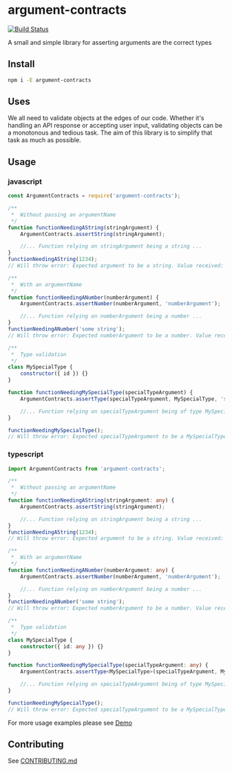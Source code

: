 # argument-contracts

[![Build Status](https://cloud.drone.io/api/badges/terodox/argument-contracts/status.svg)](https://cloud.drone.io/terodox/argument-contracts)

A small and simple library for asserting arguments are the correct types

## Install

```bash
npm i -E argument-contracts
```

## Uses

We all need to validate objects at the edges of our code.  Whether it's handling an API response or accepting user input, validating objects can be a monotonous and tedious task. The aim of this library is to simplify that task as much as possible.

## Usage

### javascript

```javascript
const ArgumentContracts = require('argument-contracts');

/**
 *  Without passing an argumentName
 */
function functionNeedingAString(stringArgument) {
    ArgumentContracts.assertString(stringArgument);

    //... Function relying on stringArgument being a string ...
}
functionNeedingAString(1234);
// Will throw error: Expected argument to be a string. Value received: 1234

/**
 *  With an argumentName
 */
function functionNeedingANumber(numberArgument) {
    ArgumentContracts.assertNumber(numberArgument, 'numberArgument');

    //... Function relying on numberArgument being a number ...
}
functionNeedingANumber('some string');
// Will throw error: Expected numberArgument to be a number. Value received: "some string"

/**
 *  Type validation
 */
class MySpecialType {
    constructor({ id }) {}
}

function functionNeedingMySpecialType(specialTypeArgument) {
    ArgumentContracts.assertType(specialTypeArgument, MySpecialType, 'specialTypeArgument');

    //... Function relying on specialTypeArgument being of type MySpecialType
}

functionNeedingMySpecialType();
// Will throw error: Expected specialTypeArgument to be a MySpecialType. Value Received: undefined
```

### typescript

```typescript
import ArgumentContracts from 'argument-contracts';

/**
 *  Without passing an argumentName
 */
function functionNeedingAString(stringArgument: any) {
    ArgumentContracts.assertString(stringArgument);

    //... Function relying on stringArgument being a string ...
}
functionNeedingAString(1234);
// Will throw error: Expected argument to be a string. Value received: 1234

/**
 *  With an argumentName
 */
function functionNeedingANumber(numberArgument: any) {
    ArgumentContracts.assertNumber(numberArgument, 'numberArgument');

    //... Function relying on numberArgument being a number ...
}
functionNeedingANumber('some string');
// Will throw error: Expected numberArgument to be a number. Value received: "some string"

/**
 *  Type validation
 */
class MySpecialType {
    constructor({ id: any }) {}
}

function functionNeedingMySpecialType(specialTypeArgument: any) {
    ArgumentContracts.assertType<MySpecialType>(specialTypeArgument, MySpecialType, 'specialTypeArgument');

    //... Function relying on specialTypeArgument being of type MySpecialType
}

functionNeedingMySpecialType();
// Will throw error: Expected specialTypeArgument to be a MySpecialType. Value Received: undefined
```

For more usage examples please see [Demo](demo/index.js)

## Contributing

See [CONTRIBUTING.md](CONTRIBUTING.md)
